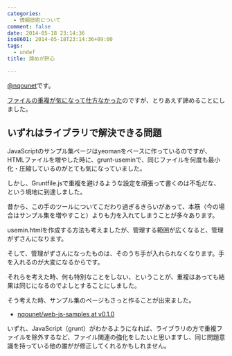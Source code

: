 ```yaml
---
categories:
  - 情報技術について
comment: false
date: 2014-05-18 23:14:36
iso8601: 2014-05-18T23:14:36+09:00
tags:
  - undef
title: 諦めが肝心

---
```


<p><a href="https://twitter.com/nqounet">@nqounet</a>です。</p>

<p><a href="https://www.nqou.net/2014/05/12/001305" title="grunt-useminでファイルの重複処理が気になる年頃">ファイルの重複が気になって仕方なかった</a>のですが、とりあえず諦めることにしました。</p>



<h2>いずれはライブラリで解決できる問題</h2>

<p>JavaScriptのサンプル集ページはyeomanをベースに作っているのですが、HTMLファイルを増やした時に、grunt-useminで、同じファイルを何度も最小化・圧縮しているのがとても気になっていました。</p>

<p>しかし、Gruntfile.jsで重複を避けるような設定を頑張って書くのは不毛だな、という境地に到達しました。</p>

<p>昔から、この手のツールについてこだわり過ぎるきらいがあって、本筋（今の場合はサンプル集を増やすこと）よりも力を入れてしまうことが多々あります。</p>

<p>usemin.htmlを作成する方法も考えましたが、管理する範囲が広くなると、管理がずさんになります。</p>

<p>そして、管理がずさんになったものは、そのうち手が入れられなくなります。手を入れるのが大変になるからです。</p>

<p>それらを考えた時、何も特別なことをしない、ということが、重複はあっても結果は同じになるのでよしとすることにしました。</p>

<p>そう考えた時、サンプル集のページもさっと作ることが出来ました。</p>

<ul>
<li><a href="https://github.com/nqounet/web-js-samples/tree/v0.1.0">nqounet/web-js-samples at v0.1.0</a></li>
</ul>

<p>いずれ、JavaScript（grunt）がわかるようになれば、ライブラリの方で重複ファイルを除外するなど、ファイル関連の強化をしたいと思いますし、同じ問題意識を持っている他の誰がが修正してくれるかもしれません。</p>
    	